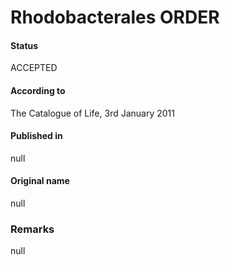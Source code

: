 # Rhodobacterales ORDER

#### Status
ACCEPTED

#### According to
The Catalogue of Life, 3rd January 2011

#### Published in
null

#### Original name
null

### Remarks
null